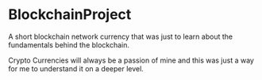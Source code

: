 # BlockchainProject
A short blockchain network currency that was just to learn about the fundamentals behind the blockchain.

Crypto Currencies will always be a passion of mine and this was just a way for me to understand it on a deeper level.
